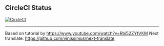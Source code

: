 ## CircleCI Status
[![CircleCI](https://circleci.com/gh/rsipakov/nextjs-typescript-tailwind-next-translate.svg?style=svg&circle-token=be4efb0aa345d4016a7b823dac9f46bd86efe3fa)](https://circleci.com/gh/rsipakov/nextjs-typescript-tailwind-next-translate)

---
Based on tutorial by https://www.youtube.com/watch?v=Rbi52ZYtVKM
Next translate: https://github.com/vinissimus/next-translate
